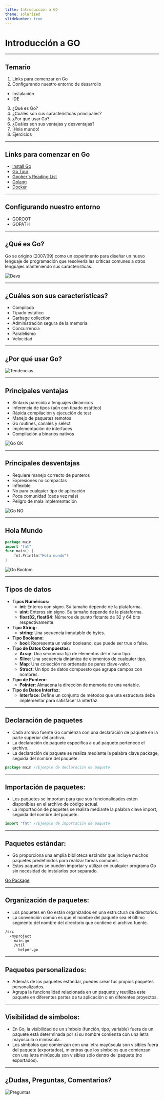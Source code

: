 ```yaml
---
title: Introducción a GO
theme: solarized
slideNumber: true
---
```


# Introducción a GO

---

## Temario

1. Links para comenzar en Go
2. Configurando nuestro entorno de desarrollo

- Instalación
- IDE

3. ¿Qué es Go?
4. ¿Cuáles son sus características principales?
5. ¿Por qué usar Go?
6. ¿Cuáles son sus ventajas y desventajas?
7. ¡Hola mundo!
8. Ejercicios

---

## Links para comenzar en Go

- [Install Go](https://goo.gl/5F5bWk)
- [Go Tour](https://goo.gl/rGzKJj)
- [Gopher's Reading List](https://goo.gl/PG5KU8)
- [Golang](https://go.dev/)
- [Docker](https://www.docker.com/products/docker-desktop/)

---

## Configurando nuestro entorno

- GOROOT
- GOPATH

---

## ¿Qué es Go?

Go se originó (2007/09) como un experimento para diseñar un nuevo lenguaje de programación que resolvería las críticas comunes a otros lenguajes manteniendo sus características.

![Devs](images/go/devs.png)

---

## ¿Cuáles son sus características?

<!-- ![Go Pet](images/go/go-hat.png) -->

- Compilado
- Tipado estático
- Garbage collection
- Administración segura de la memoria
- Concurrencia
- Paralelismo
- Velocidad

---

## ¿Por qué usar Go?

![Tendencias](images/go/tendencias.png)

---

## Principales ventajas

- Sintaxis parecida a lenguajes dinámicos
- Inferencia de tipos (aún con tipado estático)
- Rápida compilación y ejecución de test
- Manejo de paquetes remotos
- Go routines, canales y select
- Implementación de interfaces
- Compilación a binarios nativos

![Go OK](images/go/ok.png)

---

## Principales desventajas

- Requiere manejo correcto de punteros
- Expresiones no compactas
- Inflexible
- No para cualquier tipo de aplicación
- Poca comunidad (cada vez más)
- Peligro de mala implementación

![Go NO](images/go/no.png)

---

## Hola Mundo

```go []
package main
import "fmt"
func main() {
	fmt.Println("Hola mundo")
}
```

![Go Bootom](images/go/go_bottom.png)

---

## Tipos de datos

<!-- .slide: style="font-size: 0.65em" -->

- **Tipos Numéricos:**
  - **int**: Enteros con signo. Su tamaño depende de la plataforma.
  - **uint**: Enteros sin signo. Su tamaño depende de la plataforma.
  - **float32, float64**: Números de punto flotante de 32 y 64 bits respectivamente.
- **Tipo String:**
  - **string**: Una secuencia inmutable de bytes.
- **Tipo Booleano:**
  - **bool**: Representa un valor booleano, que puede ser true o false.
- **Tipo de Datos Compuestos:**
  - **Array**: Una secuencia fija de elementos del mismo tipo.
  - **Slice**: Una secuencia dinámica de elementos de cualquier tipo.
  - **Map**: Una colección no ordenada de pares clave-valor.
  - **Struct**: Un tipo de datos compuesto que agrupa campos con nombres.
- **Tipo de Puntero:**
  - **Pointer**: Almacena la dirección de memoria de una variable.
- **Tipo de Datos Interfaz:**
  - **Interface**: Define un conjunto de métodos que una estructura debe implementar para satisfacer la interfaz.

---

## Declaración de paquetes

- Cada archivo fuente Go comienza con una declaración de paquete en la parte superior del archivo.
- La declaración de paquete especifica a qué paquete pertenece el archivo.
- La declaración de paquete se realiza mediante la palabra clave package, seguida del nombre del paquete.

```go
package main //Ejemplo de declaración de paquete
```

---

## Importación de paquetes:

- Los paquetes se importan para que sus funcionalidades estén disponibles en el archivo de código actual.
- La importación de paquetes se realiza mediante la palabra clave import, seguida del nombre del paquete.

```go
import "fmt" //Ejemplo de importación de paquete
```

---

## Paquetes estándar:

- Go proporciona una amplia biblioteca estándar que incluye muchos paquetes predefinidos para realizar tareas comunes.
- Estos paquetes se pueden importar y utilizar en cualquier programa Go sin necesidad de instalarlos por separado.

[Go Package](https://pkg.go.dev/)

---

## Organización de paquetes:

- Los paquetes en Go están organizados en una estructura de directorios.
- La convención común es que el nombre del paquete sea el último segmento del nombre del directorio que contiene el archivo fuente.

```bash
/src
  /myproject
    main.go
    /util
      helper.go
```

---

## Paquetes personalizados:

- Además de los paquetes estándar, puedes crear tus propios paquetes personalizados.
- Agrupa la funcionalidad relacionada en un paquete y reutiliza este paquete en diferentes partes de tu aplicación o en diferentes proyectos.

---

## Visibilidad de símbolos:

- En Go, la visibilidad de un símbolo (función, tipo, variable) fuera de un paquete está determinada por si su nombre comienza con una letra mayúscula o minúscula.
- Los símbolos que comienzan con una letra mayúscula son visibles fuera del paquete (exportados), mientras que los símbolos que comienzan con una letra minúscula son visibles sólo dentro del paquete (no exportados).

---

## ¿Dudas, Preguntas, Comentarios?

![Preguntas](images/pregunta.gif)
